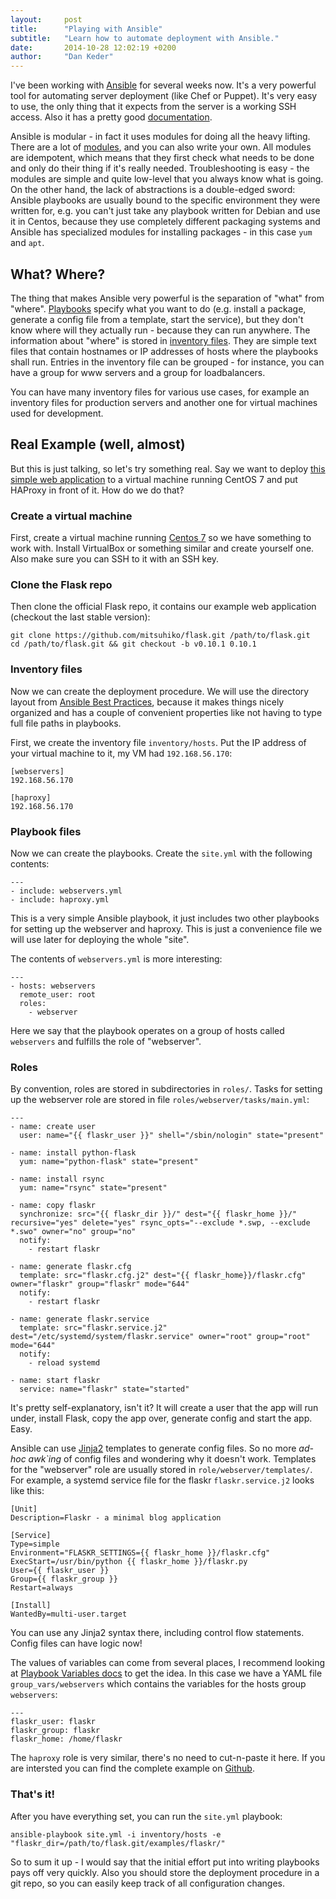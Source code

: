 ```yaml
---
layout:     post
title:      "Playing with Ansible"
subtitle:   "Learn how to automate deployment with Ansible."
date:       2014-10-28 12:02:19 +0200
author:     "Dan Keder"
---
```


I've been working with [Ansible](http://www.ansible.com/) for several weeks now.
It's a very powerful tool for automating server deployment (like Chef or
Puppet). It's very easy to use, the only thing that it expects from the server
is a working SSH access. Also it has a pretty good [documentation](http://docs.ansible.com).

Ansible is modular - in fact it uses modules for doing all the heavy lifting.
There are a lot of [modules](http://docs.ansible.com/modules.html), and you can
also write your own. All modules are idempotent, which means that they first
check what needs to be done and only do their thing if it's really needed.
Troubleshooting is easy - the modules are simple and quite low-level 
that you always know what is going. On the other hand, the lack of abstractions is a double-edged
sword: Ansible playbooks are usually bound to the specific environment they were
written for, e.g. you can't just take any playbook written for Debian and use it
in Centos, because they use completely different packaging systems and Ansible
has specialized modules for installing packages - in this case `yum` and `apt`.

What? Where?
------------

The thing that makes Ansible very powerful is the separation of "what" from
"where". [Playbooks](http://docs.ansible.com/playbooks.html)
specify what you want to do (e.g. install a package, generate a config
file from a template, start the service), but they don't know where will
they actually run - because they can run anywhere. The information about "where" is stored in
[inventory files](http://docs.ansible.com/intro_inventory.html). They are simple
text files that contain hostnames or IP addresses of hosts where the playbooks
shall run. Entries in the inventory file can be grouped - for instance, you can
have a group for www servers and a group for loadbalancers.

You can have many inventory files for various use cases, for example an
inventory files for production servers and another one for virtual machines used
for development.

Real Example (well, almost)
---------------------------

But this is just talking, so let's try something real. Say we want to
deploy [this simple web application](https://github.com/mitsuhiko/flask/tree/0.10.1/examples/flaskr)
to a virtual machine running CentOS 7 and put HAProxy in front of it. How do we
do that?

### Create a virtual machine

First, create a virtual machine running [Centos
7](http://www.centos.org/download/) so we have something to work with.
Install VirtualBox or something similar and create yourself one. Also make sure you can
SSH to it with an SSH key.

### Clone the Flask repo
Then clone the official Flask repo, it contains our example web application
(checkout the last stable version):

    git clone https://github.com/mitsuhiko/flask.git /path/to/flask.git
    cd /path/to/flask.git && git checkout -b v0.10.1 0.10.1

### Inventory files

Now we can create the deployment procedure. We will use the directory layout from
[Ansible Best Practices](http://docs.ansible.com/playbooks_best_practices.html),
because it makes things nicely organized and has a couple of convenient properties
like not having to type full file paths in playbooks.

First, we create the inventory file `inventory/hosts`. Put the IP address of
your virtual machine to it, my VM had `192.168.56.170`:

    [webservers]
    192.168.56.170

    [haproxy]
    192.168.56.170

### Playbook files

Now we can create the playbooks. Create the `site.yml` with the following contents:

    ---
    - include: webservers.yml
    - include: haproxy.yml

This is a very simple Ansible playbook, it just includes two other playbooks for setting up the webserver
and haproxy. This is just a convenience file we will use later for deploying the whole "site".

The contents of `webservers.yml` is more interesting:

    ---
    - hosts: webservers
      remote_user: root
      roles:
        - webserver

Here we say that the playbook operates on a group of hosts called `webservers`
and fulfills the role of "webserver".

### Roles

By convention, roles are stored in subdirectories in `roles/`. Tasks for
setting up the webserver role are stored in file `roles/webserver/tasks/main.yml`:

    ---
    - name: create user
      user: name="{{ flaskr_user }}" shell="/sbin/nologin" state="present"
    
    - name: install python-flask
      yum: name="python-flask" state="present"
    
    - name: install rsync
      yum: name="rsync" state="present"
    
    - name: copy flaskr
      synchronize: src="{{ flaskr_dir }}/" dest="{{ flaskr_home }}/" recursive="yes" delete="yes" rsync_opts="--exclude *.swp, --exclude *.swo" owner="no" group="no"
      notify:
        - restart flaskr
    
    - name: generate flaskr.cfg
      template: src="flaskr.cfg.j2" dest="{{ flaskr_home}}/flaskr.cfg" owner="flaskr" group="flaskr" mode="644"
      notify:
        - restart flaskr
    
    - name: generate flaskr.service
      template: src="flaskr.service.j2" dest="/etc/systemd/system/flaskr.service" owner="root" group="root" mode="644"
      notify:
        - reload systemd
    
    - name: start flaskr
      service: name="flaskr" state="started"

It's pretty self-explanatory, isn't it? It will create a user that the app will run
under, install Flask, copy the app over, generate config and start the app. Easy.

Ansible can use [Jinja2](http://jinja.pocoo.org/docs/dev/) templates to generate
config files. So no more *ad-hoc awk\`ing* of config files and wondering why it
doesn't work. Templates for the "webserver" role are usually stored in
`role/webserver/templates/`. For example, a systemd service file for the flaskr
`flaskr.service.j2` looks like this:

    [Unit]
    Description=Flaskr - a minimal blog application
    
    [Service]
    Type=simple
    Environment="FLASKR_SETTINGS={{ flaskr_home }}/flaskr.cfg"
    ExecStart=/usr/bin/python {{ flaskr_home }}/flaskr.py
    User={{ flaskr_user }}
    Group={{ flaskr_group }}
    Restart=always
    
    [Install]
    WantedBy=multi-user.target

You can use any Jinja2 syntax there, including control flow statements.
Config files can have logic now!

The values of variables can come from several places, I recommend looking at
[Playbook Variables docs](http://docs.ansible.com/playbooks_variables.html) to
get the idea. In this case we have a YAML file `group_vars/webservers` which
contains the variables for the hosts group `webservers`:

    ---
    flaskr_user: flaskr
    flaskr_group: flaskr
    flaskr_home: /home/flaskr

The `haproxy` role is very similar, there's no need to cut-n-paste it here. If
you are intersted you can find the complete example on
[Github](https://github.com/dankeder/ansible-example).

### That's it!

After you have everything set, you can run the `site.yml` playbook:

    ansible-playbook site.yml -i inventory/hosts -e "flaskr_dir=/path/to/flask.git/examples/flaskr/"

So to sum it up - I would say that the initial effort put into writing playbooks
pays off very quickly. Also you should store the deployment procedure in a git
repo, so you can easily keep track of all configuration changes.
